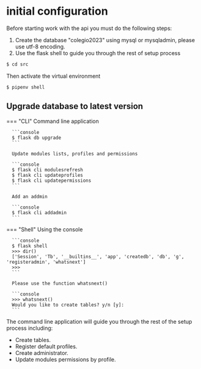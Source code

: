 # initial configuration

Before starting work with the api you must do the following steps:

1. Create the database "colegio2023" using mysql or mysqladmin, please use utf-8
   encoding.
2. Use the flask shell to guide you through the rest of setup process

```bash
$ cd src
```

Then activate the virtual environment

```bash
$ pipenv shell
```

## Upgrade database to latest version

=== "CLI"
      Command line application

      ```console
      $ flask db upgrade
      ```

      Update modules lists, profiles and permissions

      ```console
      $ flask cli modulesrefresh
      $ flask cli updateprofiles
      $ flask cli updatepermissions
      ```

      Add an addmin

      ```console
      $ flask cli addadmin
      ```

=== "Shell"
      Using the console

      ```console
      $ flask shell
      >>> dir()
      ['Session', 'Tb', '__builtins__', 'app', 'createdb', 'db', 'g', 'registeradmin', 'whatsnext']
      >>>
      ```

      Please use the function whatsnext()

      ```console
      >>> whatsnext()
      Would you like to create tables? y/n [y]:
      ```

The command line application will guide you through the rest of the setup
process including:

- Create tables.
- Register default profiles.
- Create administrator.
- Update modules permissions by profile.
